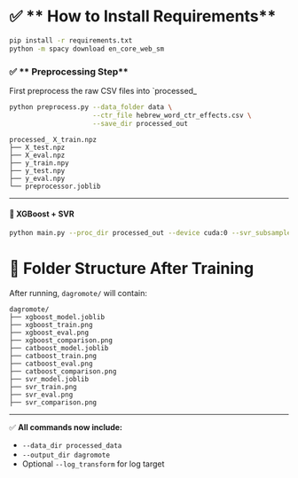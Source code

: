 # ✅ ** How to Install Requirements**

```bash
pip install -r requirements.txt
python -m spacy download en_core_web_sm

```


### ✅ ** Preprocessing Step**

First preprocess the raw CSV files into `processed_

```bash
python preprocess.py --data_folder data \
                     --ctr_file hebrew_word_ctr_effects.csv \
                     --save_dir processed_out

```

```
processed_ X_train.npz
├── X_test.npz
├── X_eval.npz
├── y_train.npy
├── y_test.npy
├── y_eval.npy
└── preprocessor.joblib
```

---



#### 🚀 **XGBoost + SVR**

```bash
python main.py --proc_dir processed_out --device cuda:0 --svr_subsample 0.5 --output_dir results_out
```
# 🧩 **Folder Structure After Training**

After running, `dagromote/` will contain:

```
dagromote/
├── xgboost_model.joblib
├── xgboost_train.png
├── xgboost_eval.png
├── xgboost_comparison.png
├── catboost_model.joblib
├── catboost_train.png
├── catboost_eval.png
├── catboost_comparison.png
├── svr_model.joblib
├── svr_train.png
├── svr_eval.png
├── svr_comparison.png
```

---

✅ **All commands now include:**

* `--data_dir processed_data`
* `--output_dir dagromote`
* Optional `--log_transform` for log target

